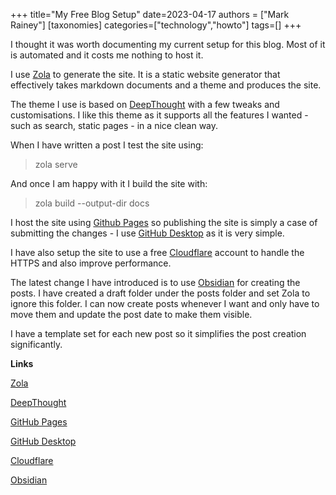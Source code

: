 +++
title="My Free Blog Setup"
date=2023-04-17
authors = ["Mark Rainey"]
[taxonomies]
categories=["technology","howto"]
tags=[]
+++

I thought it was worth documenting my current setup for this blog. Most of it is automated and it costs me nothing to host it.

<!-- more -->

I use [Zola](https://www.getzola.org/) to generate the site. It is a static website generator that effectively takes markdown documents and a theme and produces the site.

The theme I use is based on [DeepThought](https://www.getzola.org/themes/deepthought) with a few tweaks and customisations. I like this theme as it supports all the features I wanted - such as search, static pages - in a nice clean way.

When I have written a post I test the site using:

> zola serve

And once I am happy with it I build the site with:

> zola build --output-dir docs

I host the site using [Github Pages](<[GitHub Pages](https://pages.github.com)>) so publishing the site is simply a case of submitting the changes - I use [GitHub Desktop](https://desktop.github.com/) as it is very simple.

I have also setup the site to use a free [Cloudflare](https://www.cloudflare.com/en-gb/plans/free/) account to handle the HTTPS and also improve performance.

The latest change I have introduced is to use [Obsidian](https://obsidian.md/) for creating the posts. I have created a draft folder under the posts folder and set Zola to ignore this folder. I can now create posts whenever I want and only have to move them and update the post date to make them visible.

I have a template set for each new post so it simplifies the post creation significantly.

__Links__

[Zola](https://www.getzola.org/)

[DeepThought](https://www.getzola.org/themes/deepthought)

[GitHub Pages](https://pages.github.com)

[GitHub Desktop](https://desktop.github.com/)

[Cloudflare](https://www.cloudflare.com/en-gb/plans/free/)

[Obsidian](https://obsidian.md/)